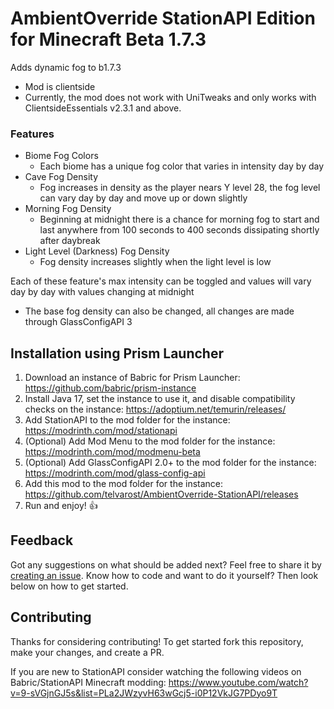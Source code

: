 # AmbientOverride StationAPI Edition for Minecraft Beta 1.7.3

Adds dynamic fog to b1.7.3
* Mod is clientside
* Currently, the mod does not work with UniTweaks and only works with ClientsideEssentials v2.3.1 and above.

### Features
- Biome Fog Colors
    - Each biome has a unique fog color that varies in intensity day by day
- Cave Fog Density
    - Fog increases in density as the player nears Y level 28, the fog level can vary day by day and move up or down slightly
- Morning Fog Density
    - Beginning at midnight there is a chance for morning fog to start and last anywhere from 100 seconds to 400 seconds dissipating shortly after daybreak
- Light Level (Darkness) Fog Density
    - Fog density increases slightly when the light level is low

Each of these feature's max intensity can be toggled and values will vary day by day with values changing at midnight
- The base fog density can also be changed, all changes are made through GlassConfigAPI 3

## Installation using Prism Launcher

1. Download an instance of Babric for Prism Launcher: https://github.com/babric/prism-instance
2. Install Java 17, set the instance to use it, and disable compatibility checks on the instance: https://adoptium.net/temurin/releases/
3. Add StationAPI to the mod folder for the instance: https://modrinth.com/mod/stationapi
4. (Optional) Add Mod Menu to the mod folder for the instance: https://modrinth.com/mod/modmenu-beta
5. (Optional) Add GlassConfigAPI 2.0+ to the mod folder for the instance: https://modrinth.com/mod/glass-config-api
6. Add this mod to the mod folder for the instance: https://github.com/telvarost/AmbientOverride-StationAPI/releases
7. Run and enjoy! 👍

## Feedback

Got any suggestions on what should be added next? Feel free to share it by [creating an issue](https://github.com/telvarost/AmbientOverride-StationAPI/issues/new). Know how to code and want to do it yourself? Then look below on how to get started.

## Contributing

Thanks for considering contributing! To get started fork this repository, make your changes, and create a PR. 

If you are new to StationAPI consider watching the following videos on Babric/StationAPI Minecraft modding: https://www.youtube.com/watch?v=9-sVGjnGJ5s&list=PLa2JWzyvH63wGcj5-i0P12VkJG7PDyo9T
